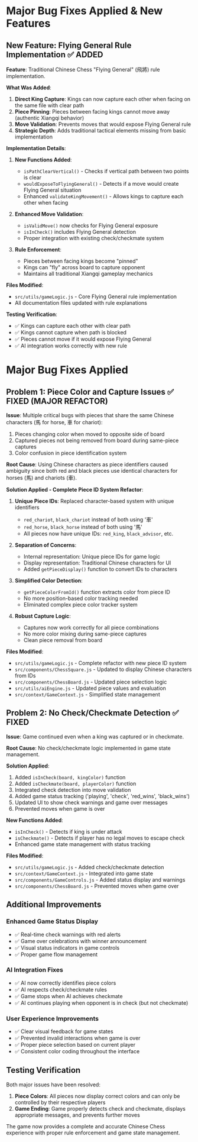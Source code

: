 # Major Bug Fixes Applied & New Features

## New Feature: Flying General Rule Implementation ✅ ADDED

**Feature**: Traditional Chinese Chess "Flying General" (飛將) rule implementation.

**What Was Added**:
1. **Direct King Capture**: Kings can now capture each other when facing on the same file with clear path
2. **Piece Pinning**: Pieces between facing kings cannot move away (authentic Xiangqi behavior)
3. **Move Validation**: Prevents moves that would expose Flying General rule
4. **Strategic Depth**: Adds traditional tactical elements missing from basic implementation

**Implementation Details**:
1. **New Functions Added**:
   - `isPathClearVertical()` - Checks if vertical path between two points is clear
   - `wouldExposeToFlyingGeneral()` - Detects if a move would create Flying General situation
   - Enhanced `validateKingMovement()` - Allows kings to capture each other when facing

2. **Enhanced Move Validation**:
   - `isValidMove()` now checks for Flying General exposure
   - `isInCheck()` includes Flying General detection
   - Proper integration with existing check/checkmate system

3. **Rule Enforcement**:
   - Pieces between facing kings become "pinned"
   - Kings can "fly" across board to capture opponent
   - Maintains all traditional Xiangqi gameplay mechanics

**Files Modified**:
- `src/utils/gameLogic.js` - Core Flying General rule implementation
- All documentation files updated with rule explanations

**Testing Verification**:
- ✅ Kings can capture each other with clear path
- ✅ Kings cannot capture when path is blocked
- ✅ Pieces cannot move if it would expose Flying General
- ✅ AI integration works correctly with new rule

# Major Bug Fixes Applied

## Problem 1: Piece Color and Capture Issues ✅ FIXED (MAJOR REFACTOR)

**Issue**: Multiple critical bugs with pieces that share the same Chinese characters (馬 for horse, 車 for chariot):
1. Pieces changing color when moved to opposite side of board
2. Captured pieces not being removed from board during same-piece captures
3. Color confusion in piece identification system

**Root Cause**: Using Chinese characters as piece identifiers caused ambiguity since both red and black pieces use identical characters for horses (馬) and chariots (車).

**Solution Applied - Complete Piece ID System Refactor**:
1. **Unique Piece IDs**: Replaced character-based system with unique identifiers
   - `red_chariot`, `black_chariot` instead of both using '車'
   - `red_horse`, `black_horse` instead of both using '馬'
   - All pieces now have unique IDs: `red_king`, `black_advisor`, etc.

2. **Separation of Concerns**: 
   - Internal representation: Unique piece IDs for game logic
   - Display representation: Traditional Chinese characters for UI
   - Added `getPieceDisplay()` function to convert IDs to characters

3. **Simplified Color Detection**:
   - `getPieceColorFromId()` function extracts color from piece ID
   - No more position-based color tracking needed
   - Eliminated complex piece color tracker system

4. **Robust Capture Logic**:
   - Captures now work correctly for all piece combinations
   - No more color mixing during same-piece captures
   - Clean piece removal from board

**Files Modified**:
- `src/utils/gameLogic.js` - Complete refactor with new piece ID system
- `src/components/ChessSquare.js` - Updated to display Chinese characters from IDs
- `src/components/ChessBoard.js` - Updated piece selection logic
- `src/utils/aiEngine.js` - Updated piece values and evaluation
- `src/context/GameContext.js` - Simplified state management

## Problem 2: No Check/Checkmate Detection ✅ FIXED

**Issue**: Game continued even when a king was captured or in checkmate.

**Root Cause**: No check/checkmate logic implemented in game state management.

**Solution Applied**:
1. Added `isInCheck(board, kingColor)` function
2. Added `isCheckmate(board, playerColor)` function
3. Integrated check detection into move validation
4. Added game status tracking ('playing', 'check', 'red_wins', 'black_wins')
5. Updated UI to show check warnings and game over messages
6. Prevented moves when game is over

**New Functions Added**:
- `isInCheck()` - Detects if king is under attack
- `isCheckmate()` - Detects if player has no legal moves to escape check
- Enhanced game state management with status tracking

**Files Modified**:
- `src/utils/gameLogic.js` - Added check/checkmate detection
- `src/context/GameContext.js` - Integrated into game state
- `src/components/GameControls.js` - Added status display and warnings
- `src/components/ChessBoard.js` - Prevented moves when game over

## Additional Improvements

### Enhanced Game Status Display
- ✅ Real-time check warnings with red alerts
- ✅ Game over celebrations with winner announcement
- ✅ Visual status indicators in game controls
- ✅ Proper game flow management

### AI Integration Fixes
- ✅ AI now correctly identifies piece colors
- ✅ AI respects check/checkmate rules
- ✅ Game stops when AI achieves checkmate
- ✅ AI continues playing when opponent is in check (but not checkmate)

### User Experience Improvements
- ✅ Clear visual feedback for game states
- ✅ Prevented invalid interactions when game is over
- ✅ Proper piece selection based on current player
- ✅ Consistent color coding throughout the interface

## Testing Verification

Both major issues have been resolved:

1. **Piece Colors**: All pieces now display correct colors and can only be controlled by their respective players
2. **Game Ending**: Game properly detects check and checkmate, displays appropriate messages, and prevents further moves

The game now provides a complete and accurate Chinese Chess experience with proper rule enforcement and game state management.